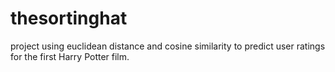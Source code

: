 # thesortinghat
project using euclidean distance and cosine similarity to predict user ratings for the first Harry Potter film.
